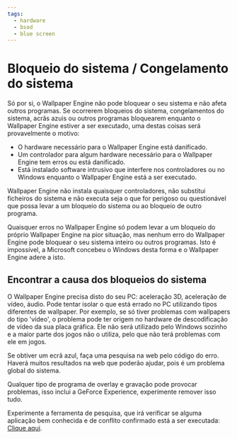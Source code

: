 ```yaml
---
tags:
  - hardware
  - bsod
  - blue screen
---
```


# Bloqueio do sistema / Congelamento do sistema
Só por si, o Wallpaper Engine não pode bloquear o seu sistema e não afeta outros programas. Se ocorrerem bloqueios do sistema, congelamentos do sistema, acrãs azuis ou outros programas bloquearem enquanto o Wallpaper Engine estiver a ser executado, uma destas coisas será provavelmente o motivo:

* O hardware necessário para o Wallpaper Engine está danificado.
* Um controlador para algum hardware necessário para o Wallpaper Engine tem erros ou está danificado.
* Está instalado software intrusivo que interfere nos controladores ou no Windows enquanto o Wallpaper Engine está a ser executado.

Wallpaper Engine não instala quaisquer controladores, não substitui ficheiros do sistema e não executa seja o que for perigoso ou questionável que possa levar a um bloqueio do sistema ou ao bloqueio de outro programa.

Quaisquer erros no Wallpaper Engine só podem levar a um bloqueio do próprio Wallpaper Engine na pior situação, mas nenhum erro do Wallpaper Engine pode bloquear o seu sistema inteiro ou outros programas. Isto é impossível, a Microsoft concebeu o Windows desta forma e o Wallpaper Engine adere a isto.

## Encontrar a causa dos bloqueios do sistema
O Wallpaper Engine precisa disto do seu PC: aceleração 3D, aceleração de vídeo, áudio. Pode tentar isolar o que está errado no PC utilizando tipos diferentes de wallpaper. Por exemplo, se só tiver problemas com wallpapers do tipo 'vídeo', o problema pode ter origem no hardware de descodificação de vídeo da sua placa gráfica. Ele não será utilizado pelo Windows sozinho e a maior parte dos jogos não o utiliza, pelo que não terá problemas com ele em jogos.

Se obtiver um ecrã azul, faça uma pesquisa na web pelo código do erro. Haverá muitos resultados na web que poderão ajudar, pois é um problema global do sistema.

Qualquer tipo de programa de overlay e gravação pode provocar problemas, isso inclui a GeForce Experience, experimente remover isso tudo.

Experimente a ferramenta de pesquisa, que irá verificar se alguma aplicação bem conhecida e de conflito confirmado está a ser executada: [Clique aqui](/debug/scantool_support.html).